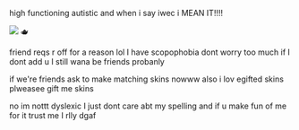 
high functioning autistic and when i say iwec i MEAN IT!!!!

![](https://komarev.com/ghpvc/?username=partiesareforlosers&color=de8b85&label=my+lab+subjects) 🫖

friend reqs r off for a reason lol I have scopophobia dont worry too much if I dont add u I still wana be friends probanly

if we're friends ask to make matching skins nowww also i lov egifted skins plweasee gift me skins

no im nottt dyslexic I just dont care abt my spelling and if u make fun of me for it trust me I rlly dgaf
